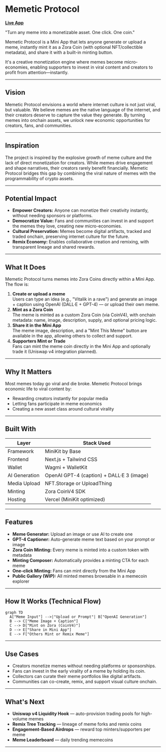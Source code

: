 # Memetic Protocol

[ **Live App**](https://memetic-protocol.vercel.app/)

"Turn any meme into a monetizable asset. One click. One coin."

Memetic Protocol is a Mini App that lets anyone generate or upload a meme, instantly mint it as a Zora Coin (with optional NFT/collectible metadata), and share it with a built-in minting button.

It's a creative monetization engine where memes become micro-economies, enabling supporters to invest in viral content and creators to profit from attention—instantly.

---

## Vision

Memetic Protocol envisions a world where internet culture is not just viral, but valuable. We believe memes are the native language of the internet, and their creators deserve to capture the value they generate. By turning memes into onchain assets, we unlock new economic opportunities for creators, fans, and communities.

---

## Inspiration

The project is inspired by the explosive growth of meme culture and the lack of direct monetization for creators. While memes drive engagement and shape narratives, their creators rarely benefit financially. Memetic Protocol bridges this gap by combining the viral nature of memes with the programmability of crypto assets.

---

## Potential Impact

- **Empower Creators:** Anyone can monetize their creativity instantly, without needing sponsors or platforms.
- **Democratize Value:** Fans and communities can invest in and support the memes they love, creating new micro-economies.
- **Cultural Preservation:** Memes become digital artifacts, tracked and traded onchain, preserving internet culture for the future.
- **Remix Economy:** Enables collaborative creation and remixing, with transparent lineage and shared rewards.

---

## What It Does

Memetic Protocol turns memes into Zora Coins directly within a Mini App. The flow is:

1. **Create or upload a meme**  
   Users can type an idea (e.g., "Vitalik in a rave") and generate an image + caption using OpenAI (DALL·E + GPT-4) — or upload their own meme.
2. **Mint as a Zora Coin**  
   The meme is minted as a custom Zora Coin (via CoinV4), with onchain metadata: name, image, description, supply, and optional pricing logic.
3. **Share it in the Mini App**  
   The meme image, description, and a "Mint This Meme" button are available in the app, allowing others to collect and support.
4. **Supporters Mint or Trade**  
   Fans can mint the meme coin directly in the Mini App and optionally trade it (Uniswap v4 integration planned).

---

## Why It Matters

Most memes today go viral and die broke. Memetic Protocol brings economic life to viral content by:

- Rewarding creators instantly for popular media
- Letting fans participate in meme economics
- Creating a new asset class around cultural virality

---

## Built With

| Layer         | Stack Used                                |
| ------------- | ----------------------------------------- |
| Framework     | MiniKit by Base                           |
| Frontend      | Next.js + Tailwind CSS                    |
| Wallet        | Wagmi + WalletKit                         |
| AI Generation | OpenAI GPT-4 (caption) + DALL·E 3 (image) |
| Media Upload  | NFT.Storage or UploadThing                |
| Minting       | Zora CoinV4 SDK                           |
| Hosting       | Vercel (MiniKit optimized)                |

---

## Features

- **Meme Generator:** Upload an image or use AI to create one
- **GPT-4 Captioner:** Auto-generate meme text based on your prompt or image
- **Zora Coin Minting:** Every meme is minted into a custom token with metadata
- **Minting Composer:** Automatically provides a minting CTA for each meme
- **One-click Minting:** Fans can mint directly from the Mini App
- **Public Gallery (WIP):** All minted memes browsable in a memecoin explorer

---

## How It Works (Technical Flow)

```mermaid
graph TD
  A["Meme Input"] -->|"Upload or Prompt"| B["OpenAI Generation"]
  B --> C["Meme Image + Caption"]
  C --> D["Mint on Zora (CoinV4)"]
  D --> E["Share in Mini App"]
  E --> F["Others Mint or Remix Meme"]
```

---

## Use Cases

- Creators monetize memes without needing platforms or sponsorships.
- Fans can invest in the early virality of a meme by holding its coin.
- Collectors can curate their meme portfolios like digital artifacts.
- Communities can co-create, remix, and support visual culture onchain.

---

## What's Next

- **Uniswap v4 Liquidity Hook** — auto-provision trading pools for high-volume memes
- **Remix Tree Tracking** — lineage of meme forks and remix coins
- **Engagement-Based Airdrops** — reward top minters/supporters per meme
- **Meme Leaderboard** — daily trending memecoins

---
